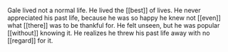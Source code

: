 Gale lived not a normal life. He lived the [[best]] of lives. He never appreciated his past life, because he was so happy he knew not [[even]] what [[there]] was to be thankful for. He felt unseen, but he was popular [[without]] knowing it. He realizes he threw his past life away with no [[regard]] for it.